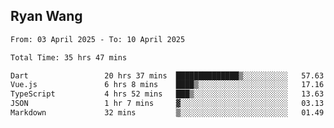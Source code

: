 ## Ryan Wang

<!--START_SECTION:waka-->

```txt
From: 03 April 2025 - To: 10 April 2025

Total Time: 35 hrs 47 mins

Dart                 20 hrs 37 mins  ██████████████▒░░░░░░░░░░   57.63 %
Vue.js               6 hrs 8 mins    ████▒░░░░░░░░░░░░░░░░░░░░   17.16 %
TypeScript           4 hrs 52 mins   ███▒░░░░░░░░░░░░░░░░░░░░░   13.63 %
JSON                 1 hr 7 mins     ▓░░░░░░░░░░░░░░░░░░░░░░░░   03.13 %
Markdown             32 mins         ▒░░░░░░░░░░░░░░░░░░░░░░░░   01.49 %
```

<!--END_SECTION:waka-->
